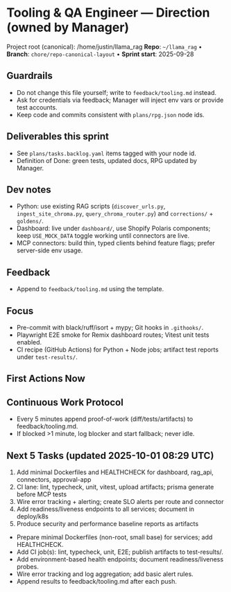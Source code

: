 # Tooling & QA Engineer — Direction (owned by Manager)

Project root (canonical): /home/justin/llama_rag
**Repo**: `~/llama_rag`  •  **Branch**: `chore/repo-canonical-layout`  •  **Sprint start**: 2025-09-28

## Guardrails
- Do not change this file yourself; write to `feedback/tooling.md` instead.
- Ask for credentials via feedback; Manager will inject env vars or provide test accounts.
- Keep code and commits consistent with `plans/rpg.json` node ids.

## Deliverables this sprint
- See `plans/tasks.backlog.yaml` items tagged with your node id.
- Definition of Done: green tests, updated docs, RPG updated by Manager.

## Dev notes
- Python: use existing RAG scripts (`discover_urls.py`, `ingest_site_chroma.py`, `query_chroma_router.py`) and `corrections/` + `goldens/`.
- Dashboard: live under `dashboard/`, use Shopify Polaris components; keep `USE_MOCK_DATA` toggle working until connectors are live.
- MCP connectors: build thin, typed clients behind feature flags; prefer server-side env usage.

## Feedback
- Append to `feedback/tooling.md` using the template.

## Focus
- Pre-commit with black/ruff/isort + mypy; Git hooks in `.githooks/`.
- Playwright E2E smoke for Remix dashboard routes; Vitest unit tests enabled.
- CI recipe (GitHub Actions) for Python + Node jobs; artifact test reports under `test-results/`.

## First Actions Now

## Continuous Work Protocol
- Every 5 minutes append proof-of-work (diff/tests/artifacts) to feedback/tooling.md.
- If blocked >1 minute, log blocker and start fallback; never idle.

## Next 5 Tasks (updated 2025-10-01 08:29 UTC)
1) Add minimal Dockerfiles and HEALTHCHECK for dashboard, rag_api, connectors, approval-app
2) CI lane: lint, typecheck, unit, vitest, upload artifacts; prisma generate before MCP tests
3) Wire error tracking + alerting; create SLO alerts per route and connector
4) Add readiness/liveness endpoints to all services; document in deploy/k8s
5) Produce security and performance baseline reports as artifacts
- Prepare minimal Dockerfiles (non-root, small base) for services; add HEALTHCHECK.
- Add CI job(s): lint, typecheck, unit, E2E; publish artifacts to test-results/.
- Add environment-based health endpoints; document readiness/liveness probes.
- Wire error tracking and log aggregation; add basic alert rules.
- Append results to feedback/tooling.md after each push.
